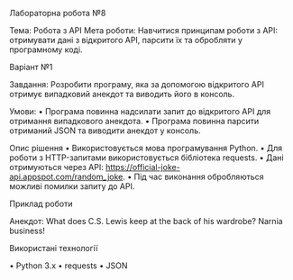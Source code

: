 Лабораторна робота №8

Тема: Робота з API
Мета роботи: Навчитися принципам роботи з API: отримувати дані з відкритого API, парсити їх та обробляти у програмному коді.

Варіант №1

Завдання:
Розробити програму, яка за допомогою відкритого API отримує випадковий анекдот та виводить його в консоль.

Умови:
•	Програма повинна надсилати запит до відкритого API для отримання випадкового анекдота.
•	Програма повинна парсити отриманий JSON та виводити анекдот у консоль.

Опис рішення
•	Використовується мова програмування Python.
•	Для роботи з HTTP-запитами використовується бібліотека requests.
•	Дані отримуються через API: https://official-joke-api.appspot.com/random_joke.
•	Під час виконання обробляються можливі помилки запиту до API.

Приклад роботи

Анекдот:
What does C.S. Lewis keep at the back of his wardrobe?
Narnia business!

Використані технології

•	Python 3.x
•	requests
•	JSON
